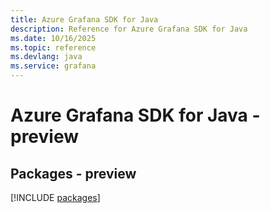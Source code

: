 ```yaml
---
title: Azure Grafana SDK for Java
description: Reference for Azure Grafana SDK for Java
ms.date: 10/16/2025
ms.topic: reference
ms.devlang: java
ms.service: grafana
---
```

# Azure Grafana SDK for Java - preview
## Packages - preview
[!INCLUDE [packages](grafana-index.md)]